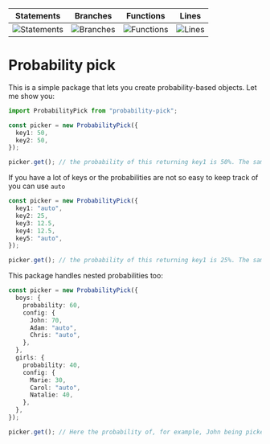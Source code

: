 | Statements                                                                  | Branches                                                                  | Functions                                                                  | Lines                                                                  |
| --------------------------------------------------------------------------- | ------------------------------------------------------------------------- | -------------------------------------------------------------------------- | ---------------------------------------------------------------------- |
| ![Statements](https://img.shields.io/badge/Coverage-100%25-brightgreen.svg) | ![Branches](https://img.shields.io/badge/Coverage-100%25-brightgreen.svg) | ![Functions](https://img.shields.io/badge/Coverage-100%25-brightgreen.svg) | ![Lines](https://img.shields.io/badge/Coverage-100%25-brightgreen.svg) |

# Probability pick

This is a simple package that lets you create probability-based objects. Let me show you:

```typescript
import ProbabilityPick from "probability-pick";

const picker = new ProbabilityPick({
  key1: 50,
  key2: 50,
});

picker.get(); // the probability of this returning key1 is 50%. The same goes for key2
```

If you have a lot of keys or the probabilities are not so easy to keep track of you can use `auto`

```typescript
const picker = new ProbabilityPick({
  key1: "auto",
  key2: 25,
  key3: 12.5,
  key4: 12.5,
  key5: "auto",
});

picker.get(); // the probability of this returning key1 is 25%. The same goes for key5
```

This package handles nested probabilities too:

```typescript
const picker = new ProbabilityPick({
  boys: {
    probability: 60,
    config: {
      John: 70,
      Adam: "auto",
      Chris: "auto",
    },
  },
  girls: {
    probability: 40,
    config: {
      Marie: 30,
      Carol: "auto",
      Natalie: 40,
    },
  },
});

picker.get(); // Here the probability of, for example, John being picked is 42%
```
